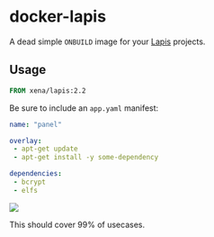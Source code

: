 docker-lapis
============

A dead simple `ONBUILD` image for your [Lapis](http://leafo.net/lapis) 
projects.

Usage
-----

```Dockerfile
FROM xena/lapis:2.2
```

Be sure to include an `app.yaml` manifest:

```yaml
name: "panel"

overlay:
 - apt-get update
 - apt-get install -y some-dependency

dependencies:
 - bcrypt
 - elfs
```

[![](http://puu.sh/egFMt/ee82453364.png)](https://asciinema.org/a/15303)

This should cover 99% of usecases.
